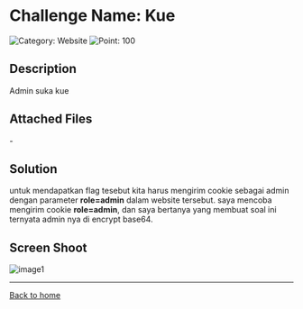 # Challenge Name: Kue

![Category: Website](https://img.shields.io/badge/Category-Website-lightgrey.svg)
![Point: 100](https://img.shields.io/badge/Score-100-brightgreen.svg)

## Description

Admin suka kue

## Attached Files

\-

## Solution

untuk mendapatkan flag tesebut kita harus mengirim cookie sebagai admin dengan parameter **role=admin** dalam website tersebut.
saya mencoba mengirim cookie **role=admin**, dan saya bertanya yang membuat soal ini ternyata admin nya di encrypt base64.

## Screen Shoot

![image1](images/image1.png)

---

[Back to home](/CTFR/)
